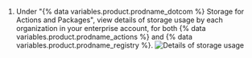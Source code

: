 1. Under "{% data variables.product.prodname_dotcom %} Storage for Actions and Packages", view details of storage usage by each organization in your enterprise account, for both {% data variables.product.prodname_actions %} and {% data variables.product.prodname_registry %}.
   ![Details of storage usage](/assets/images/help/billing/actions-packages-storage-enterprise.png)
